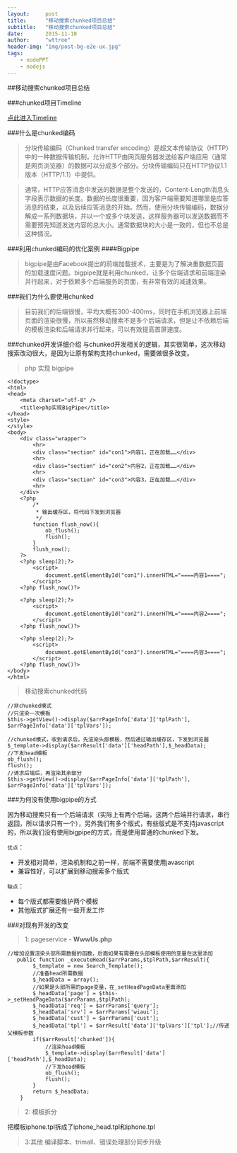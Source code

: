```yaml
---
layout:     post
title:      "移动搜索chunked项目总结"
subtitle:   "移动搜索chunked项目总结"
date:       2015-11-10
author:     "wttree"
header-img: "img/post-bg-e2e-ux.jpg"
tags:
    - nodePPT
    - nodejs
---
```



##移动搜索chunked项目总结

###chunked项目Timeline

[点此进入Timeline](http://firstshare.duapp.com/chunked/)

###什么是chunked编码
>分块传输编码（Chunked transfer encoding）是超文本传输协议（HTTP）中的一种数据传输机制，允许HTTP由网页服务器发送给客户端应用（通常是网页浏览器）的数据可以分成多个部分。分块传输编码只在HTTP协议1.1版本（HTTP/1.1）中提供。

>通常，HTTP应答消息中发送的数据是整个发送的，Content-Length消息头字段表示数据的长度。数据的长度很重要，因为客户端需要知道哪里是应答消息的结束，以及后续应答消息的开始。然而，使用分块传输编码，数据分解成一系列数据块，并以一个或多个块发送，这样服务器可以发送数据而不需要预先知道发送内容的总大小。通常数据块的大小是一致的，但也不总是这种情况。

###利用chunked编码的优化案例
####Bigpipe
>bigpipe是由Facebook提出的前端加载技术，主要是为了解决重数据页面的加载速度问题。bigpipe就是利用chunked，让多个后端请求和前端渲染并行起来，对于依赖多个后端服务的页面，有非常有效的减速效果。

###我们为什么要使用chunked
>目前我们的后端很慢，平均大概有300-400ms，同时在手机浏览器上前端页面的渲染很慢，所以虽然移动搜索不是多个后端请求，但是让不依赖后端的模板渲染和后端请求并行起来，可以有效提高首屏速度。

###chunked开发详细介绍
与chunked开发相关的逻辑，其实很简单，这次移动搜索改动很大，是因为让原有架构支持chunked，需要做很多改变。

>php 实现 bigpipe



    <!doctype>
    <html>
    <head>
	    <meta charset="utf-8" />
	    <title>php实现BigPipe</title>
    </head>
    <style>
    </style>
    <body>
	    <div class="wrapper">
		    <hr>
		    <div class="section" id="con1">内容1，正在加载……</div>
		    <hr>
		    <div class="section" id="con2">内容2，正在加载……</div>
		    <hr>
		    <div class="section" id="con3">内容3，正在加载……</div>
		    <hr>
	    </div>
	    <?php
		    /*
		     * 输出缓存区，将代码下发到浏览器
		     */
		    function flush_now(){
			    ob_flush();
			    flush();
		    }
		    flush_now();
	    ?>
	    <?php sleep(2);?>
		    <script>
			    document.getElementById("con1").innerHTML="====内容1====";
		    </script>
	    <?php flush_now()?>
     
	    <?php sleep(2);?>
		    <script>
			    document.getElementById("con2").innerHTML="====内容2====";
		    </script>
	    <?php flush_now()?>
 
	    <?php sleep(2);?>
		    <script>
			    document.getElementById("con3").innerHTML="====内容3====";
		    </script>
	    <?php flush_now()?>
    </body>
    </html>



>移动搜索chunked代码



    //非chunked模式
    //只渲染一次模板
    $this->getView()->display($arrPageInfo['data']['tplPath'], $arrPageInfo['data']['tplVars']);
    
    //chunked模式，收到请求后，先渲染头部模板，然后通过输出缓存区，下发到浏览器
    $_template->display($arrResult['data']['headPath'],$_headData);
    //下发head模板
    ob_flush();
    flush();
    //请求后端后，再渲染其余部分
    $this->getView()->display($arrPageInfo['data']['tplPath'], $arrPageInfo['data']['tplVars']);



###为何没有使用bigpipe的方式

  因为移动搜索只有一个后端请求（实际上有两个后端，这两个后端并行请求，串行返回，所以请求只有一个），另外我们有多个版式，有些版式是不支持javascript的，所以我们没有使用bigpipe的方式，而是使用普通的chunked下发。
  
  `优点`：
  
   * 开发相对简单，渲染机制和之前一样，前端不需要使用javascript
   * 兼容性好，可以扩展到移动搜索多个版式
  
`缺点`：

*  每个版式都需要维护两个模板
*  其他版式扩展还有一些开发工作

###对现有开发的改变
>1: pageservice - **WwwUs.php**



    //增加设置渲染头部所需数据的函数，后面如果有需要在头部模板使用的变量在这里添加
       public function _executeHead($arrParams,$tplPath,$arrResult){
            $_template = new Search_Template();
            //准备head所需数据
            $_headData = array();
            //如果是头部所需的page变量，在_setHeadPageData里面添加
            $_headData['page'] = $this->_setHeadPageData($arrParams,$tplPath);
            $_headData['req'] = $arrParams['query'];
            $_headData['srv'] = $arrParams['wiaui'];
            $_headData['cust'] = $arrParams['cust'];
            $_headData['tpl'] = $arrResult['data']['tplVars']['tpl'];//传递父模板参数
            if($arrResult['chunked']){
	    		//渲染head模板
                $_template->display($arrResult['data']['headPath'],$_headData);
                //下发head模板
                ob_flush();
                flush();
            }
            return $_headData;
        }



>2: 模板拆分

把模板iphone.tpl拆成了iphone_head.tpl和iphone.tpl

>3:其他
编译脚本、trimall、错误处理部分同步升级










   
